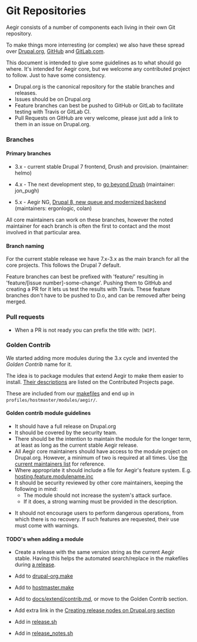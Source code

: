 Git Repositories
================

Aegir consists of a number of components each living in their own Git repository.

To make things more interresting (or complex) we also have these spread over [Drupal.org](https://www.drupal.org/project/hostmaster), [GitHub](https://github.com/aegir-project) and [GitLab.com](https://gitlab.com/aegir).

This document is intended to give some guidelines as to what should go where. It's intended for Aegir core, but we welcome any contributed project to follow. Just to have some consistency.


- Drupal.org is the canonical repository for the stable branches and releases.
- Issues should be on Drupal.org
- Feature branches can best be pushed to GitHub or GitLab to facilitate testing with Travis or GitLab CI.
- Pull Requests on GitHub are very welcome, please just add a link to them in an issue on Drupal.org.


### Branches

#### Primary branches


* 3.x - current stable Drupal 7 frontend, Drush and provision. (maintainer: helmo)

* 4.x - The next development step, to [go beyond Drush](https://www.drupal.org/node/2912579) (maintainer: jon_pugh)

* 5.x - Aegir NG, [Drupal 8, new queue and modernized backend](https://www.drupal.org/node/2714641) (maintainers: ergonlogic, colan)


All core maintainers can work on these branches, however the noted maintainer for each branch is often the first to contact and the most involved in that particular area.


#### Branch naming


For the current stable release we have 7.x-3.x as the main branch for all the core projects. This follows the Drupal 7 default.

Feature branches can best be prefixed with 'feature/' resulting in 'feature/[issue number]-some-change'. Pushing them to GitHub and creating a PR for it lets us test the results with Travis.
These feature branches don't have to be pushed to D.o, and can be removed after being merged.


### Pull requests

- When a PR is not ready you can prefix the title with: `[WIP]`.

### Golden Contrib

We started adding more modules during the 3.x cycle and invented the *Golden Contrib* name for it.

The idea is to package modules that extend Aegir to make them easier to install.  [Their descriptions](/extend/contrib/#golden-contrib) are listed on the Contributed Projects page.

These are included from our [makefiles](http://cgit.drupalcode.org/hostmaster/tree/drupal-org.make) and end up in `profiles/hostmaster/modules/aegir/`.

#### Golden contrib module guidelines

- It should have a full release on Drupal.org
- It should be covered by the security team.
- There should be the intention to maintain the module for the longer term, at least as long as the current stable Aegir release.
- All Aegir core maintainers should have access to the module project on Drupal.org.  However, a minimum of two is required at all times. Use [the current maintainers list](/community/core-team/#current-members) for reference.
- Where appropriate it should include a file for Aegir's feature system. E.g. [hosting.feature.modulename.inc](http://cgit.drupalcode.org/hosting/tree/example/site_data/hosting.feature.site_data.inc)
- It should be security reviewed by other core maintainers, keeping the following in mind:
    * The module should not increase the system's attack surface.
    * If it does, a strong warning must be provided in the description.
* It should not encourage users to perform dangerous operations, from which there is no recovery.  If such features are requested, their use must come with warnings.

#### TODO's when adding a module

- Create a release with the same version string as the current Aegir stable. Having this helps the automated search/replace in the makefiles during [a release](https://gitlab.com/aegir/provision/blob/7.x-3.x/scripts/release.sh#L134).
- Add to [drupal-org.make](https://git.drupalcode.org/project/hostmaster/blob/7.x-3.x/drupal-org.make)
- Add to [hostmaster.make](https://git.drupalcode.org/project/hostmaster/blob/7.x-3.x/hostmaster.make)

- Add to [docs/extend/contrib.md](https://gitlab.com/aegir/documentation/blob/3.x/docs/extend/contrib.md), or move to the Golden Contrib section.
- Add extra link in the [Creating release nodes on Drupal.org section](https://gitlab.com/aegir/documentation/blob/3.x/docs/community/release-process.md)
- Add in [release.sh](https://git.drupalcode.org/project/provision/blob/7.x-3.x/scripts/release.sh#L183)
- Add in [release_notes.sh](https://git.drupalcode.org/project/provision/blob/7.x-3.x/scripts/release_notes.sh#L9)

